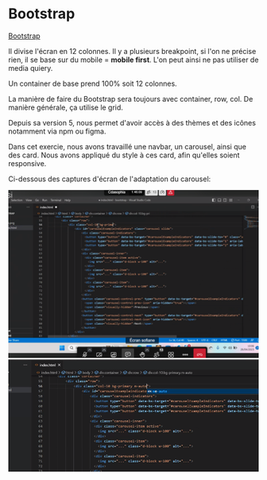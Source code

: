 # Bootstrap

[Bootstrap](https://getbootstrap.com/docs/5.3/getting-started/introduction/)

Il divise l'écran en 12 colonnes.
Il y a plusieurs breakpoint, si l'on ne précise rien, il se base sur du mobile = **mobile first**.
L'on peut ainsi ne pas utiliser de media quiery.

Un container de base prend 100% soit 12 colonnes.

La manière de faire du Bootstrap sera toujours avec container, row, col.
De manière générale, ça utilise le grid.

Depuis sa version 5, nous permet d'avoir accès à des thèmes et des icônes notamment via npm ou figma.

Dans cet exercie, nous avons travaillé une navbar, un carousel, ainsi que des card.
Nous avons appliqué du style à ces card, afin qu'elles soient responsive.

Ci-dessous des captures d'écran de l'adaptation du carousel:

![colonnes et BG](img/bg_col.png)
![margin carousel](img/margin_auto_carrousel.png)
